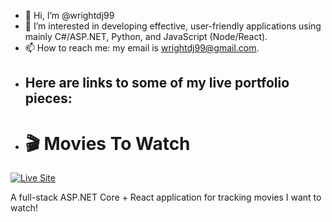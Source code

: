 - 👋 Hi, I’m @wrightdj99
- 👀 I’m interested in developing effective, user-friendly applications using mainly C#/ASP.NET, Python, and JavaScript (Node/React). 
- 📫 How to reach me: my email is wrightdj99@gmail.com.
-  ## Here are links to some of my live portfolio pieces:
- # 🎬 Movies To Watch

[![Live Site](https://img.shields.io/badge/Live%20Site-Visit%20Now-brightgreen?style=for-the-badge&logo=azurewebsites&logoColor=white)](https://movies-to-watch-app-danwright-b3d5gaagdpfmcuer.centralus-01.azurewebsites.net/)

A full-stack ASP.NET Core + React application for tracking movies I want to watch!

<!---
wrightdj99/wrightdj99 is a ✨ special ✨ repository because its `README.md` (this file) appears on your GitHub profile.
You can click the Preview link to take a look at your changes.
--->
